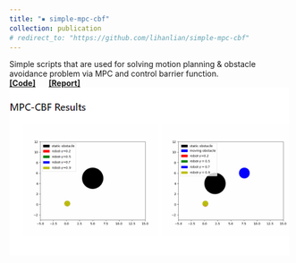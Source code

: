 ```yaml
---
title: "▪ simple-mpc-cbf"
collection: publication
# redirect_to: "https://github.com/lihanlian/simple-mpc-cbf"
---
```

Simple scripts that are used for solving motion planning & obstacle avoidance problem via MPC and control barrier function.<br/> 
<i class="fa-brands fa-github"></i> [**[Code]**](https://github.com/lihanlian/simple-mpc-cbf) &nbsp;&nbsp;&nbsp;&nbsp;
<i class="fa-solid fa-file"></i> [**[Report]**](/files/report-simple-mpc-cbf.pdf) <br>
<img src='/images/project-simple-mpc-cbf.gif'>